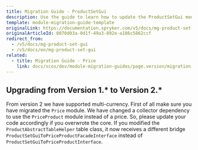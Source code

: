 ```yaml
---
title: Migration Guide - ProductSetGui
description: Use the guide to learn how to update the ProductSetGui module to a newer version.
template: module-migration-guide-template
originalLink: https://documentation.spryker.com/v5/docs/mg-product-set-gui
originalArticleId: 0070d03a-0d1f-49a3-892e-a186c5862ccf
redirect_from:
  - /v5/docs/mg-product-set-gui
  - /v5/docs/en/mg-product-set-gui
related:
  - title: Migration Guide - Price
    link: docs/scos/dev/module-migration-guides/page.version/migration-guide-price.html
---
```


## Upgrading from Version 1.* to Version 2.*

From version 2 we have supported multi-currency. First of all make sure you have migrated the `Price` module. We have changed a collector dependency to use the `PriceProduct` module instead of a price. So, please update your code accordingly if you overwrote the core. If you modified the `ProductAbstractTableHelper` table class, it now receives a different bridge `ProductSetGuiToPriceProductFacadeInterface` instead of `ProductSetGuiToPriceProductInterface`.
